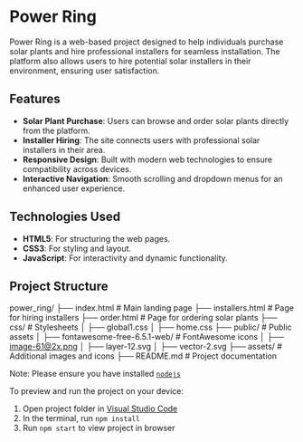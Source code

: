 # Power Ring

Power Ring is a web-based project designed to help individuals purchase solar plants and hire professional installers for seamless installation. The platform also allows users to hire potential solar installers in their environment, ensuring user satisfaction.

## Features

- **Solar Plant Purchase**: Users can browse and order solar plants directly from the platform.
- **Installer Hiring**: The site connects users with professional solar installers in their area.
- **Responsive Design**: Built with modern web technologies to ensure compatibility across devices.
- **Interactive Navigation**: Smooth scrolling and dropdown menus for an enhanced user experience.

## Technologies Used

- **HTML5**: For structuring the web pages.
- **CSS3**: For styling and layout.
- **JavaScript**: For interactivity and dynamic functionality.

## Project Structure
power_ring/ ├── index.html # Main landing page ├── installers.html # Page for hiring installers ├── order.html # Page for ordering solar plants ├── css/ # Stylesheets │ ├── global1.css │ ├── home.css ├── public/ # Public assets │ ├── fontawesome-free-6.5.1-web/ # FontAwesome icons │ ├── image-61@2x.png │ ├── layer-12.svg │ ├── vector-2.svg ├── assets/ # Additional images and icons ├── README.md # Project documentation

Note: Please ensure you have installed <code><a href="https://nodejs.org/en/download/">nodejs</a></code>

To preview and run the project on your device:
1) Open project folder in <a href="https://code.visualstudio.com/download">Visual Studio Code</a>
2) In the terminal, run `npm install`
3) Run `npm start` to view project in browser



